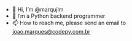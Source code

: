 - 👋 Hi, I’m @marqujlm
- 💞️ I’m a Python backend programmer
- 📫 How to reach me, please send an email to joao.marques@codepy.com.br

<!---
marqujlm/marqujlm is a ✨ special ✨ repository because its `README.md` (this file) appears on your GitHub profile.
You can click the Preview link to take a look at your changes.
--->
